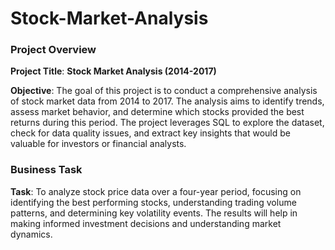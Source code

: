 # Stock-Market-Analysis

### Project Overview

**Project Title**: **Stock Market Analysis (2014-2017)**

**Objective**: 
The goal of this project is to conduct a comprehensive analysis of stock market data from 2014 to 2017. The analysis aims to identify trends, assess market behavior, and determine which stocks provided the best returns during this period. The project leverages SQL to explore the dataset, check for data quality issues, and extract key insights that would be valuable for investors or financial analysts.

### Business Task

**Task**: 
To analyze stock price data over a four-year period, focusing on identifying the best performing stocks, understanding trading volume patterns, and determining key volatility events. The results will help in making informed investment decisions and understanding market dynamics.
